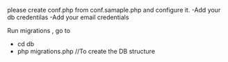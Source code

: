 please create conf.php from conf.samaple.php and configure it.
  -Add your db credentilas
  -Add your email credentials

  Run migrations , go to
   - cd db
   - php migrations.php //To create the DB structure